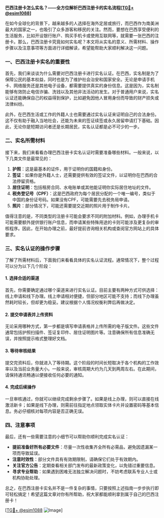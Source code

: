 **巴西注册卡怎么实名？——全方位解析巴西注册卡的实名流程[[TG💪+ @esim1088](https://t.me/s/esim1088)]**

在如今全球化的背景下，越来越多的人选择在海外定居或旅行，而巴西作为南美洲最大的国家之一，也吸引了众多游客和移民的关注。然而，要想在巴西享受便利的生活服务，比如开设银行账户、购买手机卡或使用互联网等，就需要一张巴西的注册卡。那么，巴西注册卡究竟如何实名呢？本文将从实名的意义、所需材料、操作步骤以及注意事项等方面进行详细解读，希望能帮助大家顺利解决这一问题。

### 一、巴西注册卡实名的重要性

首先，我们来谈谈为什么需要对巴西注册卡进行实名认证。在巴西，实名制是为了保障公民的基本权益，同时也是为了维护社会治安和国家安全。无论是申请手机卡、网络服务还是其他电子设备，都需要提供真实的身份信息。这是因为，实名制能够有效防止电信诈骗、洗钱以及其他非法活动的发生。对于普通用户来说，实名认证还能确保自己的权益得到保护，比如避免因他人冒用身份而导致的财产损失或法律纠纷。

此外，在巴西生活或工作的外籍人士也需要通过实名认证来证明自己的合法身份。这不仅有助于融入当地社会，还能为未来的签证续签或永久居留申请打下基础。因此，无论你是短期访问者还是长期居民，实名认证都是必不可少的一步。

### 二、实名所需材料

接下来，我们来看看办理巴西注册卡实名认证时需要准备哪些材料。一般来说，以下几类文件是最常见的：

1. **护照**：这是最基本的证件，用于证明你的国籍和身份。
2. **签证**：如果你是外籍人士，还需要提供有效的签证文件，以证明你在巴西的合法停留资格。
3. **居住证明**：包括租房合同、水电账单或其他能证明你实际居住地址的文件。
4. **税务登记号（CPF）**：这是巴西政府为每个居民分配的一个唯一编号，类似于中国的身份证号码。如果没有CPF，可能需要先去税务局申请。
5. **照片**：部分情况下，可能还需要提交近期的照片用于制作卡片。

值得注意的是，不同类型的注册卡可能会要求不同的附加材料。例如，办理手机卡可能需要额外提供银行账户信息，而申请某些特殊用途的卡则可能涉及更复杂的审核程序。因此，在开始办理之前，最好提前咨询相关机构或查阅官方网站上的具体要求。

### 三、实名认证的操作步骤

了解了所需材料后，下面我们来看看具体的实名认证流程。通常情况下，整个过程可以分为以下几个阶段：

#### 1. 选择合适的渠道

首先，你需要确定通过哪个渠道来进行实名认证。目前主要有两种方式可供选择：线上申请和线下办理。线上申请相对便捷，但部分地区可能不支持；而线下办理虽然耗时较长，但却更为稳妥。建议根据个人情况权衡利弊后再做决定。

#### 2. 提交申请表并上传资料

无论采用哪种方式，第一步都是填写申请表格并上传所需的电子版文件。这些文件通常包括护照扫描件、签证复印件、居住证明图片等。注意确保所有信息准确无误，并按照提示格式整理好文档。

#### 3. 等待审核结果

提交完资料后，你就进入了等待期。这个阶段的时间长短取决于各个机构的工作效率以及当前业务量大小。一般来说，审核周期大约为几天到两周左右。在此期间，请保持通讯畅通以便接收任何必要的通知。

#### 4. 完成后续操作

一旦审核通过，你就可以继续完成剩余步骤了。如果是线上办理，则可以直接在线激活新卡；如果是线下办理，则需前往指定地点领取实体卡片并设置密码等基本信息。务必仔细核对每项内容是否正确无误。

### 四、注意事项

最后，还有一些需要注意的小细节可以帮助你顺利完成实名认证：

- **提前准备好所有必要文件**：尽量一次性收集齐全所有必需品，避免因遗漏某一项而导致延误。
- **注意时效性**：部分文件具有有效期限制，请确保它们处于有效期内。
- **关注官方公告**：定期查看相关部门发布的最新政策变化，以免错过重要信息。
- **寻求专业帮助**：如果遇到困难无法独立解决问题时，不妨考虑联系专业人士或机构协助处理。

总之，在巴西注册卡实名并不是一件复杂的事情，只要按照上述指南一步步执行即可轻松搞定！希望这篇文章对你有所帮助，祝大家都能顺利拿到属于自己的巴西注册卡！

[[TG💪+ @esim1088](https://t.me/s/esim1088) ![Image](https://i.postimg.cc/4NQfJmqS/Snipaste-2025-05-13-00-14-12.png)]